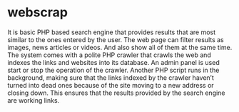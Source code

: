# webscrap

It is basic PHP based search engine that provides results that are most similar to the ones entered by the user. The web page can filter results as images, news articles or videos. And also show all of them at the same time.
The system comes with a polite PHP crawler that crawls the web and indexes the links and websites into its database. An admin panel is used start or stop the operation of the crawler. Another PHP script runs in the background, making sure that the links indexed by the crawler haven’t turned into dead ones because of the site moving to a new address or closing down. This ensures that the results provided by the search engine are working links.
